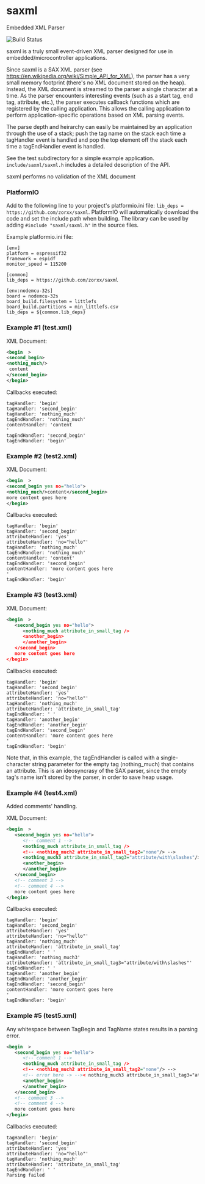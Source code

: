 # saxml
Embedded XML Parser

![Build Status](https://github.com/zorxx/saxml/actions/workflows/cmake.yml/badge.svg)

saxml is a truly small event-driven XML parser designed for use in embedded/microcontroller applications.

Since saxml is a SAX XML parser (see https://en.wikipedia.org/wiki/Simple_API_for_XML), the parser has a very small memory footprint (there's no XML document stored on the heap). Instead, the XML document is streamed to the parser a single character at a time. As the parser encounters interesting events (such as a start tag, end tag, attribute, etc.), the parser executes callback functions which are registered by the calling application. This allows the calling application to perform application-specific operations based on XML parsing events.

The parse depth and heirarchy can easily be maintained by an application through the use of a stack; push the tag name on the stack each time a tagHandler event is handled and pop the top element off the stack each time a tagEndHandler event is handled.

See the test subdirectory for a simple example application. `include/saxml/saxml.h` includes a detailed description of the API.

saxml performs no validation of the XML document

### PlatformIO

Add to the following line to your project's platformio.ini file: ``` lib_deps = https://github.com/zorxx/saxml ```.
PlatformIO will automatically download the code and set the include path when building. The library can be used by adding ```#include "saxml/saxml.h"``` in the source files.

Example platformio.ini file:
```
[env]
platform = espressif32
framework = espidf
monitor_speed = 115200

[common]
lib_deps = https://github.com/zorxx/saxml

[env:nodemcu-32s]
board = nodemcu-32s
board_build.filesystem = littlefs
board_build.partitions = min_littlefs.csv
lib_deps = ${common.lib_deps}
```

### Example #1 (test.xml)

XML Document:
```xml
<begin  >
<second_begin>
<nothing_much/>
 content
</second_begin>
</begin>
```
Callbacks executed:

```
tagHandler: 'begin'
tagHandler: 'second_begin'
tagHandler: 'nothing_much'
tagEndHandler: 'nothing_much'
contentHandler: 'content
'
tagEndHandler: 'second_begin'
tagEndHandler: 'begin'

```

### Example #2 (test2.xml)

XML Document:
```xml
<begin  >
<second_begin yes no="hello">
<nothing_much/>content</second_begin>
more content goes here
</begin>
```

Callbacks executed:
```
tagHandler: 'begin'
tagHandler: 'second_begin'
attributeHandler: 'yes'
attributeHandler: 'no="hello"'
tagHandler: 'nothing_much'
tagEndHandler: 'nothing_much'
contentHandler: 'content'
tagEndHandler: 'second_begin'
contentHandler: 'more content goes here
'
tagEndHandler: 'begin'
```

### Example #3 (test3.xml)

XML Document:
```xml
<begin  >
   <second_begin yes no="hello">
      <nothing_much attribute_in_small_tag />
      <another_begin>
      </another_begin>
   </second_begin>
   more content goes here
</begin>
```

Callbacks executed:
```
tagHandler: 'begin'
tagHandler: 'second_begin'
attributeHandler: 'yes'
attributeHandler: 'no="hello"'
tagHandler: 'nothing_much'
attributeHandler: 'attribute_in_small_tag'
tagEndHandler: ' '
tagHandler: 'another_begin'
tagEndHandler: 'another_begin'
tagEndHandler: 'second_begin'
contentHandler: 'more content goes here
'
tagEndHandler: 'begin'
```
Note that, in this example, the tagEndHandler is called with a single-character string parameter for the empty tag (nothing_much) that contains an attribute. This is an ideosyncrasy of the SAX parser, since the empty tag's name isn't stored by the parser, in order to save heap usage.

### Example #4 (test4.xml)

Added comments' handling.

XML Document:

``` xml
<begin  > 
   <second_begin yes no="hello">
      <!-- comment 1 -->
      <nothing_much attribute_in_small_tag />
      <!-- <nothing_much2 attribute_in_small_tag2="none"/> -->
      <nothing_much3 attribute_in_small_tag3="attribute/with\slashes"/>
      <another_begin>
      </another_begin>
   </second_begin>
   <!-- comment 3 -->
   <!-- comment 4 -->
   more content goes here
</begin>
```

Callbacks executed:

```
tagHandler: 'begin'
tagHandler: 'second_begin'
attributeHandler: 'yes'
attributeHandler: 'no="hello"'
tagHandler: 'nothing_much'
attributeHandler: 'attribute_in_small_tag'
tagEndHandler: ' '
tagHandler: 'nothing_much3'
attributeHandler: 'attribute_in_small_tag3="attribute/with\slashes"'
tagEndHandler: ' '
tagHandler: 'another_begin'
tagEndHandler: 'another_begin'
tagEndHandler: 'second_begin'
contentHandler: 'more content goes here
'
tagEndHandler: 'begin'
```

### Example #5 (test5.xml)

Any whitespace between TagBegin and TagName states results in a parsing error.

``` xml
<begin  > 
   <second_begin yes no="hello">
      <!-- comment 1 -->
      <nothing_much attribute_in_small_tag />
      <!-- <nothing_much2 attribute_in_small_tag2="none"/> -->
      <!-- error here -> -->< nothing_much3 attribute_in_small_tag3="attribute/with\slashes"/>
      <another_begin>
      </another_begin>
   </second_begin>
   <!-- comment 3 -->
   <!-- comment 4 -->
   more content goes here
</begin>

```

Callbacks executed:

```
tagHandler: 'begin'
tagHandler: 'second_begin'
attributeHandler: 'yes'
attributeHandler: 'no="hello"'
tagHandler: 'nothing_much'
attributeHandler: 'attribute_in_small_tag'
tagEndHandler: ' '
Parsing failed
```